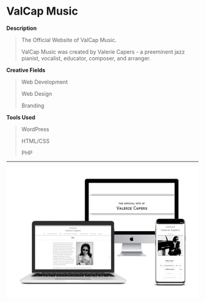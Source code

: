 # ValCap Music

**Description**

> The Official Website of ValCap Music.
>
> ValCap Music was created by Valerie Capers - a preeminent jazz pianist, vocalist, educator, composer, and arranger.

**Creative Fields**

> Web Development
>
> Web Design
>
> Branding

**Tools Used**

> WordPress
>
> HTML/CSS
>
> PHP

***

![ValCap Music image](valcap-music/combo-valcap-music.jpg)

